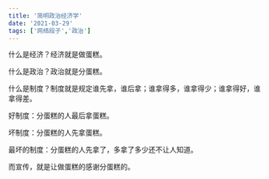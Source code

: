 ```yaml
---
title: '简明政治经济学'
date: '2021-03-29'
tags: ['网络段子','政治']
---
```


什么是经济？经济就是做蛋糕。

什么是政治？政治就是分蛋糕。

什么是制度？制度就是规定谁先拿，谁后拿；谁拿得多，谁拿得少；谁拿得好，谁拿得差。

好制度：分蛋糕的人最后拿蛋糕。

坏制度：分蛋糕的人先拿蛋糕。

最坏的制度：分蛋糕的人先拿了，多拿了多少还不让人知道。

而宣传，就是让做蛋糕的感谢分蛋糕的。
